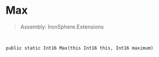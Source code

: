 ﻿

# Max

> Assembly: IronSphere.Extensions



```


public static Int16 Max(this Int16 this, Int16 maximum)
```